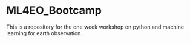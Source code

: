 # ML4EO_Bootcamp
This is a repository for the one week workshop on python and machine learning for earth observation.
